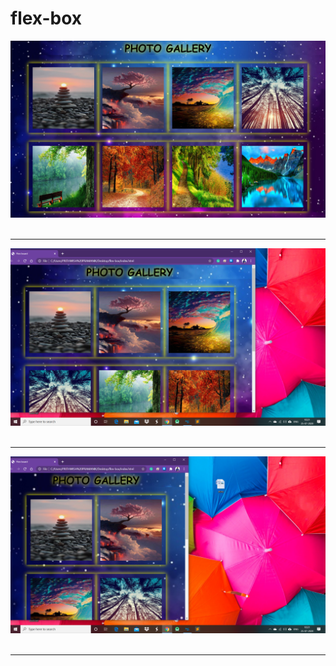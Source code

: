 # flex-box

<img src="pic/sc2.png"><br><br><hr>
<img src="pic/sc3.png"><br><br><hr>
<img src="pic/sc1.png"><br><br><hr>



